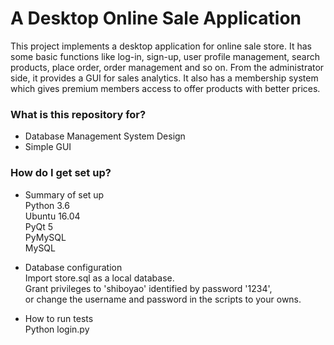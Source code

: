 # A Desktop Online Sale Application

This project implements a desktop application for online sale store. It has some basic functions like log-in, sign-up, user profile management, search products, place order, order management and so on. From the administrator side, it provides a GUI for sales analytics. It also has a membership system which gives premium members access to offer products with better prices.  

### What is this repository for? ###

* Database Management System Design 
* Simple GUI

### How do I get set up? ###

* Summary of set up \
Python 3.6 \
Ubuntu 16.04 \
PyQt 5 \
PyMySQL \
MySQL 

* Database configuration \
Import store.sql as a local database. \
Grant privileges to 'shiboyao' identified by password '1234', \
or change the username and password in the scripts to your owns. 

* How to run tests \
Python login.py 

